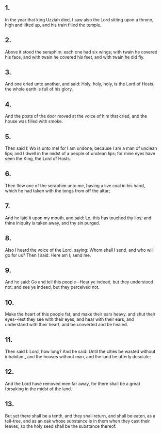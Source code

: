 ## 1.
In the year that king Uzziah died, I saw also the Lord sitting upon a throne, high and lifted up, and his train filled the temple.
## 2.
Above it stood the seraphim; each one had six wings; with twain he covered his face, and with twain he covered his feet, and with twain he did fly.
## 3.
And one cried unto another, and said: Holy, holy, holy, is the Lord of Hosts; the whole earth is full of his glory.
## 4.
And the posts of the door moved at the voice of him that cried, and the house was filled with smoke.
## 5.
Then said I: Wo is unto me! for I am undone; because I am a man of unclean lips; and I dwell in the midst of a people of unclean lips; for mine eyes have seen the King, the Lord of Hosts.
## 6.
Then flew one of the seraphim unto me, having a live coal in his hand, which he had taken with the tongs from off the altar;
## 7.
And he laid it upon my mouth, and said: Lo, this has touched thy lips; and thine iniquity is taken away, and thy sin purged.
## 8.
Also I heard the voice of the Lord, saying: Whom shall I send, and who will go for us? Then I said: Here am I; send me.
## 9.
And he said: Go and tell this people--Hear ye indeed, but they understood not; and see ye indeed, but they perceived not.
## 10.
Make the heart of this people fat, and make their ears heavy, and shut their eyes--lest they see with their eyes, and hear with their ears, and understand with their heart, and be converted and be healed.
## 11.
Then said I: Lord, how long? And he said: Until the cities be wasted without inhabitant, and the houses without man, and the land be utterly desolate;
## 12.
And the Lord have removed men far away, for there shall be a great forsaking in the midst of the land.
## 13.
But yet there shall be a tenth, and they shall return, and shall be eaten, as a teil-tree, and as an oak whose substance is in them when they cast their leaves; so the holy seed shall be the substance thereof.
